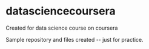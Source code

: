 datasciencecoursera
===================

Created for data science course on coursera

Sample repository and files created -- just for practice.
